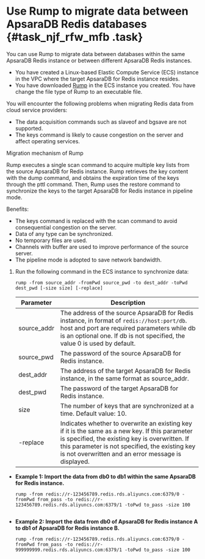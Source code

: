 # Use Rump to migrate data between ApsaraDB Redis databases {#task_njf_rfw_mfb .task}

You can use Rump to migrate data between databases within the same ApsaraDB Redis instance or between different ApsaraDB Redis instances.

-   You have created a Linux-based Elastic Compute Service \(ECS\) instance in the VPC where the target ApsaraDB for Redis instance resides.
-   You have downloaded [Rump](http://docs-aliyun.cn-hangzhou.oss.aliyun-inc.com/assets/attach/94155/jp_ja/1539856046329/rump) in the ECS instance you created. You have change the file type of Rump to an executable file.

You will encounter the following problems when migrating Redis data from cloud service providers:

-   The data acquisition commands such as slaveof and bgsave are not supported.
-   The keys command is likely to cause congestion on the server and affect operating services.

Migration mechanism of Rump

Rump executes a single scan command to acquire multiple key lists from the source ApsaraDB for Redis instance. Rump retrieves the key content with the dump command, and obtains the expiration time of the keys through the pttl command. Then, Rump uses the restore command to synchronize the keys to the target ApsaraDB for Redis instance in pipeline mode.

Benefits:

-   The keys command is replaced with the scan command to avoid consequential congestion on the server.
-   Data of any type can be synchronized.
-   No temporary files are used.
-   Channels with buffer are used to improve performance of the source server.
-   The pipeline mode is adopted to save network bandwidth.

1.  Run the following command in the ECS instance to synchronize data: 

    ```
    rump -from source_addr -fromPwd source_pwd -to dest_addr -toPwd dest_pwd [-size size] [-replace]
    ```

    |Parameter|Description|
    |---------|-----------|
    |source\_addr|The address of the source ApsaraDB for Redis instance, in format of `redis://host:port/db`. host and port are required parameters while db is an optional one. If db is not specified, the value 0 is used by default.|
    |source\_pwd|The password of the source ApsaraDB for Redis instance.|
    |dest\_addr|The address of the target ApsaraDB for Redis instance, in the same format as source\_addr.|
    |dest\_pwd|The password of the target ApsaraDB for Redis instance.|
    |size|The number of keys that are synchronized at a time. Default value: 10.|
    |-replace|Indicates whether to overwrite an existing key if it is the same as a new key. If this parameter is specified, the existing key is overwritten. If this parameter is not specified, the existing key is not overwritten and an error message is displayed.|


-   **Example 1: Import the data from db0 to db1 within the same ApsaraDB for Redis instance.**

    ```
    rump -from redis://r-123456789.redis.rds.aliyuncs.com:6379/0 -fromPwd from_pass -to redis://r-123456789.redis.rds.aliyuncs.com:6379/1 -toPwd to_pass -size 100 
    
    
    ```

-   **Example 2: Import the data from db0 of ApsaraDB for Redis instance A to db1 of ApsaraDB for Redis instance B.**

    ```
    rump -from redis://r-123456789.redis.rds.aliyuncs.com:6379/0 -fromPwd from_pass -to redis://r-999999999.redis.rds.aliyuncs.com:6379/1 -toPwd to_pass -size 100 
    
    
    ```


